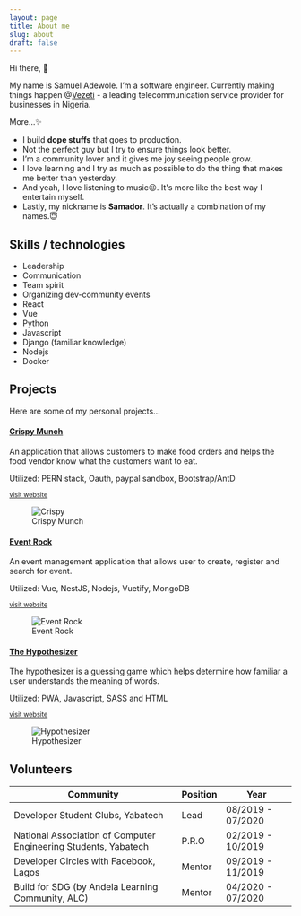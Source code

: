 ```yaml
---
layout: page
title: About me
slug: about
draft: false
---
```

Hi there, 👋

My name is Samuel Adewole. I’m a software engineer. Currently making things happen @[Vezeti](https://vezeti.net) - a leading telecommunication service provider for businesses in Nigeria.

More...✨

* I build **dope stuffs** that goes to production.
* Not the perfect guy but I try to ensure things look better.
* I’m a community lover and it gives me joy seeing people grow.
* I love learning and I try as much as possible to do the thing that makes me better than yesterday.
* And yeah, I love listening to music😉. It's more like the best way I entertain myself.
* Lastly, my nickname is **Samador**. It’s actually a combination of my names.😇

## Skills / technologies

* Leadership
* Communication
* Team spirit
* Organizing dev-community events
* React
* Vue
* Python
* Javascript
* Django (familiar knowledge)
* Nodejs
* Docker

## Projects

Here are some of my personal projects...

<div class="lg:flex items-center mb-10">
    <div class="w-full lg:w-5/12 lg:mx-10">
        <h4><a href="https://crispy-munch-v2.herokuapp.com/" target="_blank" rel="noopener" rel="noreferrer">Crispy Munch</a></h4>
        <p>An application that allows customers to make food orders and helps the food vendor know what the customers want to eat.</p>
       <p> Utilized: PERN stack, Oauth, paypal sandbox, Bootstrap/AntD</p>
       <small class="italic"><a href="https://crispy-munch-v2.herokuapp.com/" rel="noopener" rel="noreferrer" target="_blank">visit website</a></small>
    </div>
    <figure style="max-width: 240px" class="mt-5">
        <img src="/media/crispy.PNG" alt="Crispy">
        <figcaption>Crispy Munch</figcaption>
    </figure>
</div>

<div class="lg:flex items-center mb-10">
    <div class="w-full lg:w-5/12 lg:mx-10 order-2">
        <h4><a href="https://event-rock-v2.herokuapp.com/" rel="noopener" rel="noreferrer" target="_blank">Event Rock</a></h4>
        <p>An event management application that allows user to create, register and search for event.</p>
       <p> Utilized: Vue, NestJS, Nodejs, Vuetify, MongoDB</p>
       <small class="italic"><a href="https://event-rock-v2.herokuapp.com/" rel="noopener" rel="noreferrer" target="_blank">visit website</a></small>
    </div>
    <figure style="max-width: 240px" class="mt-5 order-1">
        <img src="/media/event-rock.PNG" alt="Event Rock">
        <figcaption>Event Rock</figcaption>
    </figure>
</div>

<div class="lg:flex items-center mb-10">
    <div class="w-full lg:w-5/12 lg:mx-10">
        <h4><a href="https://hypothesizer.netlify.app/" rel="noopener" rel="noreferrer" target="_blank">The Hypothesizer</a></h4>
        <p>The hypothesizer is a guessing game which helps determine how familiar a user understands the meaning of words.</p>
       <p> Utilized: PWA, Javascript, SASS and HTML</p>
       <small class="italic"><a href="https://hypothesizer.netlify.app/" rel="noopener" rel="noreferrer" target="_blank">visit website</a></small>
    </div>
    <figure style="max-width: 240px" class="mt-5">
        <img src="/media/hypothesizer.PNG" alt="Hypothesizer">
        <figcaption>Hypothesizer</figcaption>
    </figure>
</div>

## Volunteers

| Community                                                       | Position | Year              |
| --------------------------------------------------------------- | -------- | ----------------- |
| Developer Student Clubs, Yabatech                               | Lead     | 08/2019 - 07/2020 |
| National Association of Computer Engineering Students, Yabatech | P.R.O    | 02/2019 - 10/2019 |
| Developer Circles with Facebook, Lagos                          | Mentor   | 09/2019 - 11/2019 |
| Build for SDG (by Andela Learning Community, ALC)               | Mentor   | 04/2020 - 07/2020 |